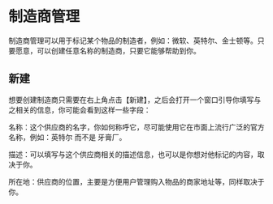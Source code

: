 # 制造商管理

制造商管理可以用于标记某个物品的制造者，例如：微软、英特尔、金士顿等。只要愿意，可以创建任意名称的制造商，只要它能够帮助到你。

## 新建

想要创建制造商只需要在右上角点击【新建】，之后会打开一个窗口引导你填写与之相关的信息，你可能会看到这样一些字段：

名称：这个供应商的名字，你如何称呼它，尽可能使用它在市面上流行广泛的官方名称，例如：英特尔 而不是 牙膏厂。

描述：可以填写与这个供应商相关的描述信息，也可以是你想对他标记的内容，取决于你。

所在地：供应商的位置，主要是方便用户管理购入物品的商家地址等，同样取决于你。
